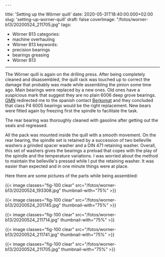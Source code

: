     ---
title: 'Setting up the Wörner quill'
date: 2020-05-31T18:40:00.000+02:00
slug: 'setting-up-worner-quill'
draft: false
coverImage: "/fotos/worner-b13/20200524_211705.jpg"
tags:
- Wörner B13
categories:
- machine overhauling
- Wörner B13
keywords:
- precision bearings
- bearings greasing
- Wörner B13
---


The Wörner quill is again on the drilling press. After being
completely cleaned and disassembled, the quill rack was touched up to
correct the damage that probably was made while assembling the pinion
some time ago. Main bearings were replaced by a new ones. Old ones
have a suspicious mark that suggest they are no plain 6006 deep grove
bearings. [GMN](https://www.gmn.de) redirected me to the spanish
contact [Berkomat](https://www.berkomat.com) and they concluded that
class P4 6005 bearings would be the right replacement. New bears were
fitted again by freezing first the spindle to facilitate the task.


The rear bearing was thoroughly cleaned with gasoline after getting
out the seals and regreased.


All the pack was mounted inside the quill with a smooth movement. On
the rear bearing, the spindle set is retained by a succession of two
belleville washers a grinded spacer washer and a DIN 471 retaining
washer. Overall, this set of washers gives the bearings a preload that
copes with the play of the spindle and the temperature variations. I
was worried about the method to maintain the belleville's pressed
while I put the retaining washer. It was easier than expected and in
one minute things were at place.


Here there are some pictures of the parts while being assembled:


{{< image classes="fig-100 clear"  src="/fotos/worner-b13/20200524_193308.jpg" thumbnail-with="75%" >}}

{{< image classes="fig-100 clear"  src="/fotos/worner-b13/20200524_201745.jpg" thumbnail-with="75%" >}}

{{< image classes="fig-100 clear"  src="/fotos/worner-b13/20200524_211714.jpg" thumbnail-with="75%" >}}

{{< image classes="fig-100 clear"  src="/fotos/worner-b13/20200524_211741.jpg" thumbnail-with="75%" >}}

{{< image classes="fig-100 clear"  src="/fotos/worner-b13/20200524_211705.jpg" thumbnail-with="75%" >}}
